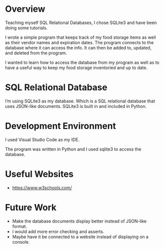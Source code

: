 # Overview

Teaching myself SQL Relational Databases, I chose SQLite3 and have been doing some tutorials.  


I wrote a simple program that keeps track of my food storage items as well as their vendor names and expiration dates. The program connects 
to the database where it can access the info.  It can then be added to, updated, and deleted from the program.


I wanted to learn how to access the database from my program as well as to have a useful way to keep my food storage inventoried and up to date.

<Youtube link>


# SQL Relational Database

I’m using SQLite3 as my database. Which is a SQL relational database that uses JSON-like documents.  SQLite3 is built in and included in Python.



# Development Environment

I used Visual Studio Code as my IDE. 

The program was written in Python and I used sqlite3 to access the database.

# Useful Websites

* https://www.w3schools.com/


# Future Work

* Make the database documents display better instead of JSON-like format.  
* I would add more error checking and asserts.
* Maybe have it be connected to a website instead of displaying on a console.
